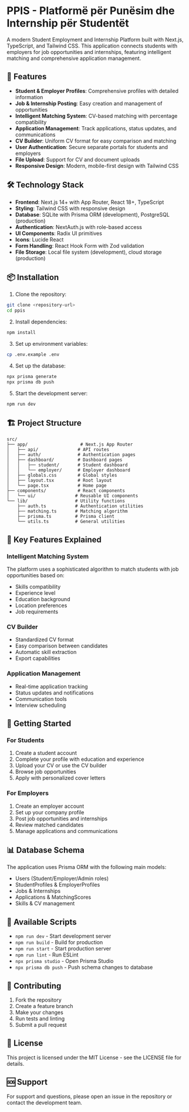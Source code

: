 # PPIS - Platformë për Punësim dhe Internship për Studentët

A modern Student Employment and Internship Platform built with Next.js, TypeScript, and Tailwind CSS. This application connects students with employers for job opportunities and internships, featuring intelligent matching and comprehensive application management.

## 🚀 Features

- **Student & Employer Profiles**: Comprehensive profiles with detailed information
- **Job & Internship Posting**: Easy creation and management of opportunities
- **Intelligent Matching System**: CV-based matching with percentage compatibility
- **Application Management**: Track applications, status updates, and communications
- **CV Builder**: Uniform CV format for easy comparison and matching
- **User Authentication**: Secure separate portals for students and employers
- **File Upload**: Support for CV and document uploads
- **Responsive Design**: Modern, mobile-first design with Tailwind CSS

## 🛠️ Technology Stack

- **Frontend**: Next.js 14+ with App Router, React 18+, TypeScript
- **Styling**: Tailwind CSS with responsive design
- **Database**: SQLite with Prisma ORM (development), PostgreSQL (production)
- **Authentication**: NextAuth.js with role-based access
- **UI Components**: Radix UI primitives
- **Icons**: Lucide React
- **Form Handling**: React Hook Form with Zod validation
- **File Storage**: Local file system (development), cloud storage (production)

## 📦 Installation

1. Clone the repository:
```bash
git clone <repository-url>
cd ppis
```

2. Install dependencies:
```bash
npm install
```

3. Set up environment variables:
```bash
cp .env.example .env
```

4. Set up the database:
```bash
npx prisma generate
npx prisma db push
```

5. Start the development server:
```bash
npm run dev
```

## 🏗️ Project Structure

```
src/
├── app/                    # Next.js App Router
│   ├── api/               # API routes
│   ├── auth/              # Authentication pages
│   ├── dashboard/         # Dashboard pages
│   │   ├── student/       # Student dashboard
│   │   └── employer/      # Employer dashboard
│   ├── globals.css        # Global styles
│   ├── layout.tsx         # Root layout
│   └── page.tsx           # Home page
├── components/            # React components
│   └── ui/               # Reusable UI components
└── lib/                  # Utility functions
    ├── auth.ts           # Authentication utilities
    ├── matching.ts       # Matching algorithm
    ├── prisma.ts         # Prisma client
    └── utils.ts          # General utilities
```

## 🎯 Key Features Explained

### Intelligent Matching System
The platform uses a sophisticated algorithm to match students with job opportunities based on:
- Skills compatibility
- Experience level
- Education background
- Location preferences
- Job requirements

### CV Builder
- Standardized CV format
- Easy comparison between candidates
- Automatic skill extraction
- Export capabilities

### Application Management
- Real-time application tracking
- Status updates and notifications
- Communication tools
- Interview scheduling

## 🚀 Getting Started

### For Students
1. Create a student account
2. Complete your profile with education and experience
3. Upload your CV or use the CV builder
4. Browse job opportunities
5. Apply with personalized cover letters

### For Employers
1. Create an employer account
2. Set up your company profile
3. Post job opportunities and internships
4. Review matched candidates
5. Manage applications and communications

## 📊 Database Schema

The application uses Prisma ORM with the following main models:
- Users (Student/Employer/Admin roles)
- StudentProfiles & EmployerProfiles
- Jobs & Internships
- Applications & MatchingScores
- Skills & CV management

## 🔧 Available Scripts

- `npm run dev` - Start development server
- `npm run build` - Build for production
- `npm run start` - Start production server
- `npm run lint` - Run ESLint
- `npx prisma studio` - Open Prisma Studio
- `npx prisma db push` - Push schema changes to database

## 🤝 Contributing

1. Fork the repository
2. Create a feature branch
3. Make your changes
4. Run tests and linting
5. Submit a pull request

## 📄 License

This project is licensed under the MIT License - see the LICENSE file for details.

## 🆘 Support

For support and questions, please open an issue in the repository or contact the development team.
